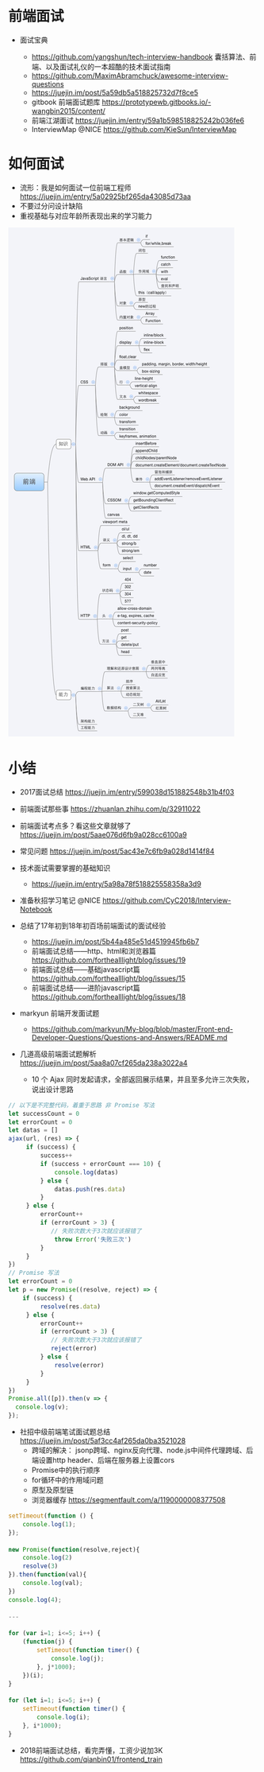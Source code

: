 # 前端面试

- 面试宝典

  - <https://github.com/yangshun/tech-interview-handbook> 囊括算法、前端、以及面试礼仪的一本超酷的技术面试指南
  - <https://github.com/MaximAbramchuck/awesome-interview-questions>
  - <https://juejin.im/post/5a59db5a518825732d7f8ce5>
  - gitbook 前端面试题库 <https://prototypewb.gitbooks.io/-wangbin2015/content/>
  - 前端江湖面试 <https://juejin.im/entry/59a1b598518825242b036fe6>
  - InterviewMap @NICE https://github.com/KieSun/InterviewMap

# 如何面试

- 流形：我是如何面试一位前端工程师 <https://juejin.im/entry/5a02925bf265da43085d73aa>
- 不要过分问设计缺陷
- 重视基础与对应年龄所表现出来的学习能力

![](/static/img/js/interview-ali.jpg)

# 小结

- 2017面试总结 <https://juejin.im/entry/599038d151882548b31b4f03>
- 前端面试那些事 <https://zhuanlan.zhihu.com/p/32911022>
- 前端面试考点多？看这些文章就够了 <https://juejin.im/post/5aae076d6fb9a028cc6100a9>
- 常见问题 https://juejin.im/post/5ac43e7c6fb9a028d1414f84
- 技术面试需要掌握的基础知识

  - <https://juejin.im/entry/5a98a78f518825558358a3d9>

- 准备秋招学习笔记 @NICE <https://github.com/CyC2018/Interview-Notebook>

- 总结了17年初到18年初百场前端面试的面试经验
    - https://juejin.im/post/5b44a485e51d4519945fb6b7
    - 前端面试总结——http、html和浏览器篇 https://github.com/forthealllight/blog/issues/19
    - 前端面试总结——基础javascript篇 https://github.com/forthealllight/blog/issues/15
    - 前端面试总结——进阶javascript篇 https://github.com/forthealllight/blog/issues/18

- markyun 前端开发面试题 
    - https://github.com/markyun/My-blog/blob/master/Front-end-Developer-Questions/Questions-and-Answers/README.md

- 几道高级前端面试题解析 https://juejin.im/post/5aa8a07cf265da238a3022a4
    - 10 个 Ajax 同时发起请求，全部返回展示结果，并且至多允许三次失败，说出设计思路

```js
// 以下是不完整代码，着重于思路 非 Promise 写法
let successCount = 0
let errorCount = 0
let datas = []
ajax(url, (res) => {
     if (success) {
         success++
         if (success + errorCount === 10) {
             console.log(datas)
         } else {
             datas.push(res.data)
         }
     } else {
         errorCount++
         if (errorCount > 3) {
            // 失败次数大于3次就应该报错了
             throw Error('失败三次')
         }
     }
})
// Promise 写法
let errorCount = 0
let p = new Promise((resolve, reject) => {
    if (success) {
         resolve(res.data)
     } else {
         errorCount++
         if (errorCount > 3) {
            // 失败次数大于3次就应该报错了
            reject(error)
         } else {
             resolve(error)
         }
     }
})
Promise.all([p]).then(v => {
  console.log(v);
});
```


- 社招中级前端笔试面试题总结 https://juejin.im/post/5af3cc4af265da0ba3521028
    - 跨域的解决： jsonp跨域、nginx反向代理、node.js中间件代理跨域、后端设置http header、后端在服务器上设置cors
    - Promise中的执行顺序
    - for循环中的作用域问题
    - 原型及原型链
    - 浏览器缓存 https://segmentfault.com/a/1190000008377508

```js
setTimeout(function () {
    console.log(1);
});

new Promise(function(resolve,reject){
    console.log(2)
    resolve(3)
}).then(function(val){
    console.log(val);
})
console.log(4);

---

for (var i=1; i<=5; i++) { 
    (function(j) { 
        setTimeout(function timer() { 
            console.log(j); 
        }, j*1000); 
    })(i); 
}

for (let i=1; i<=5; i++) { 
    setTimeout(function timer() { 
        console.log(i);
    }, i*1000); 
}
```    

- 2018前端面试总结，看完弄懂，工资少说加3K https://github.com/qianbin01/frontend_train



